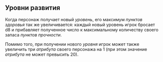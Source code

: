 ## Уровни развития

Когда персонаж получает новый *уровень*, его максимум *пунктов здоровья* так же увеличивается: каждый новый уровень игрок бросает d8 и прибавляет полученное число к максимальному количеству своего запаса *пунктов прочности*.

Помимо того, при получении нового *уровня* игрок может также увеличить три *атрибута* своего персонажа на 1 (при этом значение *атрибута* не может превысить 20).
